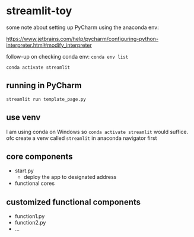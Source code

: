 # streamlit-toy

some note about setting up PyCharm using the anaconda env:

https://www.jetbrains.com/help/pycharm/configuring-python-interpreter.html#modify_interpreter

follow-up on checking conda env: `conda env list`

`conda activate streamlit`

## running in PyCharm

```
streamlit run template_page.py
```

## use venv

<!-- python3 -m venv streamlit-toy -->

I am using conda on Windows so `conda activate streamlit` would suffice. ofc create a venv called `streamlit` in anaconda navigator first

## core components

- start.py
	- deploy the app to designated address
- functional cores

## customized functional components

- function1.py
- function2.py
- ...

